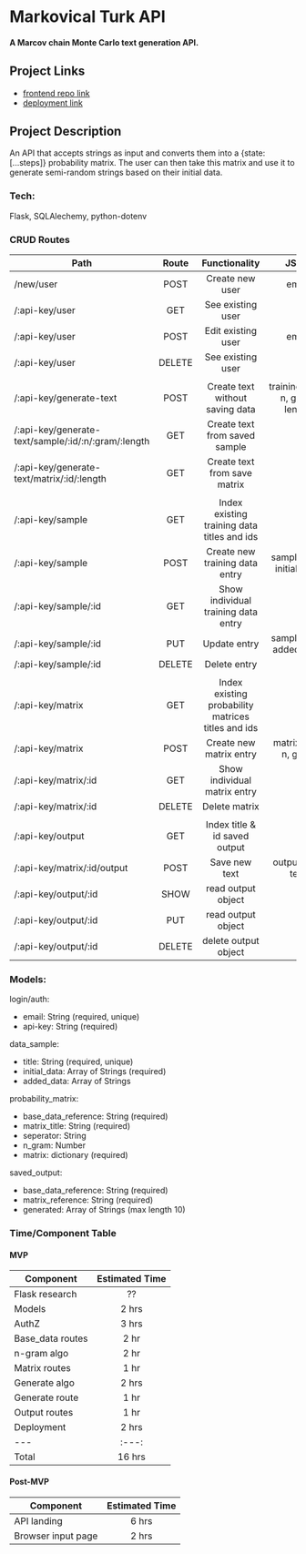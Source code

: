 # Markovical Turk API
#### A Marcov chain Monte Carlo text generation API.

## Project Links

- [frontend repo link](url)
- [deployment link](url)

## Project Description
An API that accepts strings as input and converts them into a {state: [...steps]} probability matrix. The user can then take this matrix and use it to generate semi-random strings based on their initial data.

### Tech:
Flask, SQLAlechemy, python-dotenv

### CRUD Routes

| Path | Route | Functionality | JSON | Queries |
| --- | :---: | :---: | :---: | :---: |
| /new/user      | POST | Create new user   | email |  |
| /:api-key/user | GET    | See existing user  | | |
| /:api-key/user | POST   | Edit existing user | email | |
| /:api-key/user | DELETE | See existing user  | | |
||||||
| /:api-key/generate-text						      | POST | Create text without saving data | training_data, n, gram, length | |
| /:api-key/generate-text/sample/:id/:n/:gram/:length | GET  | Create text from saved sample   | | |
| /:api-key/generate-text/matrix/:id/:length          | GET  | Create text from save matrix    | | "start: (first word) |
||||||
| /:api-key/sample     | GET    | Index existing training data titles and ids | | |
| /:api-key/sample     | POST   | Create new training data entry              | sample_title, initial_data | |
| /:api-key/sample/:id | GET    | Show individual training data entry         | | |
| /:api-key/sample/:id | PUT    | Update entry                                | sample_title, added_data | |
| /:api-key/sample/:id | DELETE | Delete entry                                | | |
||||||
| /:api-key/matrix     | GET    | Index existing probability matrices titles and ids |                       | |
| /:api-key/matrix     | POST   | Create new matrix entry                            | matrix_title, n, gram | |
| /:api-key/matrix/:id | GET    | Show individual matrix entry                       |                       | |
| /:api-key/matrix/:id | DELETE | Delete matrix                                      |                       | |
||||||
| /:api-key/output            | GET    | Index title & id saved output | | |
| /:api-key/matrix/:id/output | POST   | Save new text | output_title, text | |
| /:api-key/output/:id        | SHOW   | read output object | | |
| /:api-key/output/:id        | PUT    | read output object | | |
| /:api-key/output/:id        | DELETE | delete output object | | |

### Models:

login/auth:
 - email: String (required, unique)
 - api-key: String (required)

data_sample:
 - title: String (required, unique)
 - initial_data: Array of Strings (required)
 - added_data: Array of Strings

probability_matrix:
 - base_data_reference: String (required)
 - matrix_title: String (required)
 - seperator: String
 - n_gram: Number
 - matrix: dictionary (required)

saved_output: 
 - base_data_reference: String (required)
 - matrix_reference: String (required)
 - generated: Array of Strings (max length 10)

### Time/Component Table
#### MVP
| Component | Estimated Time |
| --- | :---: |
| Flask research | ?? |
| Models | 2 hrs |
| AuthZ | 3 hrs |
| Base_data routes | 2 hr |
| n-gram algo | 2 hr |
| Matrix routes | 1 hr |
| Generate algo | 2 hrs |
| Generate route | 1 hr |
| Output routes | 1 hr |
| Deployment | 2 hrs |
| --- | :---: |
| Total | 16 hrs |

#### Post-MVP
| Component | Estimated Time |
| --- | :---: |
| API landing | 6 hrs |
| Browser input page | 2 hrs |
